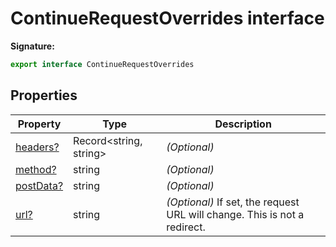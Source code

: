 # ContinueRequestOverrides interface

**Signature:**

```typescript
export interface ContinueRequestOverrides
```

## Properties

| Property                                                      | Type                         | Description                                                                    |
| ------------------------------------------------------------- | ---------------------------- | ------------------------------------------------------------------------------ |
| [headers?](./puppeteer.continuerequestoverrides.headers.md)   | Record&lt;string, string&gt; | <i>(Optional)</i>                                                              |
| [method?](./puppeteer.continuerequestoverrides.method.md)     | string                       | <i>(Optional)</i>                                                              |
| [postData?](./puppeteer.continuerequestoverrides.postdata.md) | string                       | <i>(Optional)</i>                                                              |
| [url?](./puppeteer.continuerequestoverrides.url.md)           | string                       | <i>(Optional)</i> If set, the request URL will change. This is not a redirect. |
